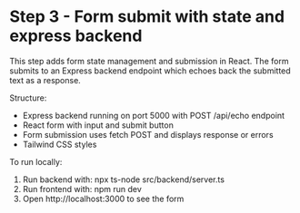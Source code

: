 # Step 3 - Form submit with state and express backend

This step adds form state management and submission in React. The form submits to an Express backend endpoint which echoes back the submitted text as a response.

Structure:
- Express backend running on port 5000 with POST /api/echo endpoint
- React form with input and submit button
- Form submission uses fetch POST and displays response or errors
- Tailwind CSS styles

To run locally:
1. Run backend with: npx ts-node src/backend/server.ts
2. Run frontend with: npm run dev
3. Open http://localhost:3000 to see the form